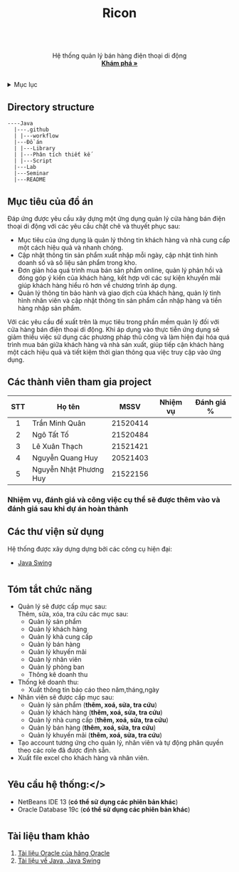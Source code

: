 # <h1 align="center">Ricon<h1>

  
<!-- PROJECT LOGO -->
<br />
<div align="center">
  <a href="">
  </a>

  <p align="center">
    Hệ thống quản lý bán hàng điện thoại di động
    <br />
    <a href="https://github.com/shenkedokato/Java"><strong>Khám phá »</strong></a>
    <br />
    <br />
  </p>
</div>

  
  
  <!-- TABLE OF CONTENTS -->
<details>
  <summary>Mục lục</summary>
  <ol>
    <li>
      <a href="#muctieu">Mục tiêu đồ án</a>
    </li>
    <li>
      <a href="#dsthanhvien">Danh sách thành viên</a>
    </li>
    <li><a href="#thuvien">Các thư viện</a></li>
    <li>
      <a href="#chucnang">Các chức năng</a>
    </li>
    <li><a href="#yeucau">Yêu cầu hệ thống</a></li>
    </li>
    <li><a href="#thamkhao">Tài liệu tham khảo</a></li>
  </ol>
</details>
  
## Directory structure
```
----Java
  |---.github
  | |---workflow
  |---Đồ án
  | |---Library
  | |---Phân tích thiết kế
  | |---Script
  |---Lab
  |---Seminar
  |---README

```
  
  <!-- ABOUT THE PROJECT -->
## <h2 id="muctieu">Mục tiêu của đồ án</h2>
Đáp ứng được yêu cầu xây dựng một ứng dụng quản lý cửa hàng bán điện thoại di động với các yêu cầu chặt chẽ và thuyết phục sau:
- Mục tiêu của ứng dụng là quản lý thông tin khách hàng và nhà cung cấp một cách hiệu quả và nhanh chóng. 
- Cập nhật thông tin sản phẩm xuất nhập mỗi ngày, cập nhật tình hình doanh số và số liệu sản phẩm trong kho.
- Đơn giản hóa quá trình mua bán sản phẩm online, quản lý phản hồi và đóng góp ý kiến của khách hàng, kết hợp với các sự kiện khuyến mãi giúp khách hàng hiểu rõ hơn về chương trình áp dụng.
- Quản lý thông tin bảo hành và giao dịch của khách hàng, quản lý tình hình nhân viên và cập nhật thông tin sản phẩm cần nhập hàng và tiền hàng nhập sản phẩm. 

Với các yêu cầu đề xuất trên là mục tiêu trong phần mềm quản lý đối với cửa hàng bán điện thoại di động. Khi áp dụng vào thực tiễn ứng dụng sẽ giảm thiểu việc sử dụng các phương pháp thủ công và làm hiện đại hóa quá trình mua bán giữa khách hàng và nhà sản xuất, giúp tiếp cận khách hàng một cách hiệu quả và tiết kiệm thời gian thông qua việc truy cập vào ứng dụng.
## <h2 id="dsthanhvien">Các thành viên tham gia project</h2>
 
| STT| Họ tên                  | MSSV     |     Nhiệm vụ     |   Đánh giá % |
|:--:|-------------------      |----------|------------------|--------------|
| 1  | Trần Minh Quân          | 21520414 |                  |              |
| 2  | Ngô Tất Tố              | 21520484 |                  |              | 
| 3  | Lê Xuân Thạch           | 21521421 |                  |              |
| 4  | Nguyễn Quang Huy        | 20521403 |                  |              |
| 5  | Nguyễn Nhật Phương Huy  | 21522156 |                  |              |
  

### Nhiệm vụ, đánh giá và công việc cụ thể sẽ được thêm vào và đánh giá sau khi dự án hoàn thành
  
### <h2 id="thuvien">Các thư viện sử dụng</h2>

Hệ thống được xây dựng dựng bởi các công cụ hiện đại:
- [Java Swing](https://netbeans.apache.org/kb/docs/java/quickstart-gui.html)
  
  
# <h2 id="chucnang">Tóm tắt chức năng</h2>
- Quản lý sẽ được cấp mục sau:<br/>
  Thêm, sửa, xóa, tra cứu các mục sau:
  + Quản lý sản phẩm 
  + Quản lý khách hàng
  + Quản lý khà cung cấp
  + Quản lý bán hàng
  + Quản lý khuyến mãi
  + Quản lý nhân viên
  + Quản lý phòng ban
  + Thông kê doanh thu <br/>
- Thống kê doanh thu:<br/>
  + Xuất thông tin báo cáo theo năm,tháng,ngày<br/>
- Nhân viên sẽ được cấp mục sau:
  + Quản lý sản phẩm (<b>thêm, xoá, sửa, tra cứu</b>)
  + Quản lý khách hàng (<b>thêm, xoá, sửa, tra cứu</b>)
  + Quản lý nhà cung cấp (<b>thêm, xoá, sửa, tra cứu</b>)
  + Quản lý bán hàng (<b>thêm, xoá, sửa, tra cứu</b>)
  + Quản lý khuyến mãi (<b>thêm, xoá, sửa, tra cứu</b>)
- Tạo account tương ứng cho quản lý, nhân viên và tự động phân quyền theo các role đã được định sẵn. 
- Xuất file excel cho khách hàng và nhân viên.<br/>

  
  
 # <h2 id="yeucau">Yêu cầu hệ thống:</>
- NetBeans IDE 13 (<b>có thể sử dụng các phiên bản khác</b>)
- Oracle Database 19c (<b>có thể sử dụng các phiên bản khác</b>)
  


# <h2 id="thamkhao">Tài liệu tham khảo</h2> 
1. [Tài liệu Oracle của hãng Oracle](https://docs.oracle.com/en/database/oracle/oracle-database/index.html)
2. [Tài liệu về Java, Java Swing](https://docs.oracle.com/javase/tutorial/)
